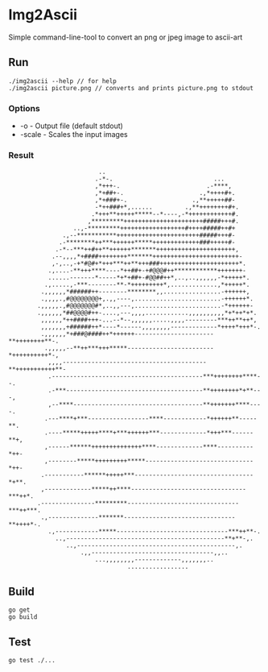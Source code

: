 # Img2Ascii

Simple command-line-tool to convert an png or jpeg image to ascii-art

## Run

    ./img2ascii --help // for help
    ./img2ascii picture.png // converts and prints picture.png to stdout

### Options

* -o - Output file (default stdout)
* -scale - Scales the input images
### Result

                             ..                                                     
                            .-*-.                            ...                    
                            ,*+++-.                        .-****,                  
                            ,*+##+-.                     .,*++++#+.                 
                            ,*+###+-.                  .,**+++++##-                 
                            -*++###+*,......         .,**++++++++#+.                
                           .*+++**+++++*****--*----,-*++++++++++++#.                
                          ,*********++++++++++++++++++++++#####+++#.                
                      ..,-*********++++++++++++++++++#++++#####++#+                 
                   .,--***********+++++++++++++++++++++++#####+++#-                 
                  .-********++***++++++*****+++++++++++++###+++++#-                 
                 .-*--***++#++**++++++*******++++++++++++++++++++++,                
                .--,,,,*+####++++++++*******++++++++++++++++++++++++-               
                ,-,..,-+*#@#+*+++***++**+++###++++++++++++++++++++++*.              
               .,....-**+++****----*++##+-+#@@@#++************+++++++-              
               ......-------*-----*+*+##+-#@@##++*,..,..,,,,,,-*+++++*.             
              .,.....,-***--------**-*+++++++++*,.............,*+++++*.             
             .,,,,,,*######++--------********,,................-++++++,             
             .,,,,.,#@@@@@@@@+,.,,----,........................-++++++*.            
            .,,,,,.,#@@@@@@@#*,..,,---,........................-*++++++-            
            .,,,,,,*##@@@@#++-....,---,,,,............,,,,,,,,,,*+*++*+*.           
             ,,,,,,*++####+++-...--*--,,,,,,.....,,,,---------***++**++*,           
             ,,,,,,,+######++*----*------,,,,,,,,-------------*++++*+++*-.          
             .,,,,,,*+###@####++*++++++----------------------**++++++++**-.         
              .,,,,,--**++***+++*****------------------------*++++++++++*-,         
               ,,,,----------------------------------------**+++++++++++**-         
               .------------------------------------------***++++++++****--.        
               .-***--------------------------------------**++++++++*+**---,        
               ,--****------------------------------------**+++++++****----.        
              .---****+***-----------------****------------*++++++**-----**.        
              .----*****+++++****+***++++++***-------------*+++***------**+,        
              ,------******++++++++++++++****-------------****----------*++-        
              ,--------*****+++++++++*****------------------------------*++-        
             .-----------******+++++***---------------------------------*+**.       
             ,-------------*****++****--------------------------------***++*.       
            .---------------*********-------------------------------***++***.       
             .,--------------*******-------------------------------**++++*-.        
               .,------------*****-------------------------------***++**-.          
                 ..,--------------------------------------------**+**-,.            
                    ..,--------------------------------------------,.               
                        .,,----------------------------------,,..                   
                            ...,,,,,,,,-------------,,,,,,,..                       
                                     .................                              


## Build

    go get 
    go build 

## Test

    go test ./...
